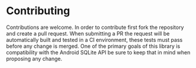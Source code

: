 Contributing
============

Contributions are welcome. In order to contribute first fork the repository and create a pull
request. When submitting a PR the request will be automatically built and tested in a CI
environment, these tests must pass before any change is merged. One of the primary goals of this
library is compatibility with the Android SQLite API be sure to keep that in mind when proposing
any change.